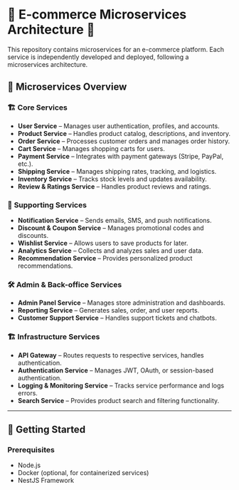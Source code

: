 # 🛒 E-commerce Microservices Architecture 🚀

This repository contains microservices for an e-commerce platform. Each service is independently developed and deployed, following a microservices architecture.

## 📌 Microservices Overview  

### 🏗 **Core Services**  
- **User Service** – Manages user authentication, profiles, and accounts.  
- **Product Service** – Handles product catalog, descriptions, and inventory.  
- **Order Service** – Processes customer orders and manages order history.  
- **Cart Service** – Manages shopping carts for users.  
- **Payment Service** – Integrates with payment gateways (Stripe, PayPal, etc.).  
- **Shipping Service** – Manages shipping rates, tracking, and logistics.  
- **Inventory Service** – Tracks stock levels and updates availability.  
- **Review & Ratings Service** – Handles product reviews and ratings.  

### 🔧 **Supporting Services**  
- **Notification Service** – Sends emails, SMS, and push notifications.  
- **Discount & Coupon Service** – Manages promotional codes and discounts.  
- **Wishlist Service** – Allows users to save products for later.  
- **Analytics Service** – Collects and analyzes sales and user data.  
- **Recommendation Service** – Provides personalized product recommendations.  

### 🛠 **Admin & Back-office Services**  
- **Admin Panel Service** – Manages store administration and dashboards.  
- **Reporting Service** – Generates sales, order, and user reports.  
- **Customer Support Service** – Handles support tickets and chatbots.  

### 🏗 **Infrastructure Services**  
- **API Gateway** – Routes requests to respective services, handles authentication.  
- **Authentication Service** – Manages JWT, OAuth, or session-based authentication.  
- **Logging & Monitoring Service** – Tracks service performance and logs errors.  
- **Search Service** – Provides product search and filtering functionality.  

---

## 🚀 Getting Started  
### Prerequisites  
- Node.js  
- Docker (optional, for containerized services)  
- NestJS Framework  



